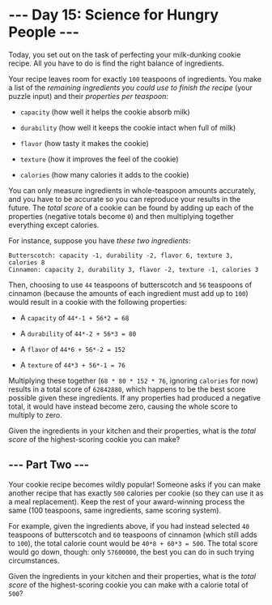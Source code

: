 # --- Day 15: Science for Hungry People ---

Today, you set out on the task of perfecting your milk-dunking cookie recipe.  All you have to do is find the right balance of ingredients.

Your recipe leaves room for exactly `100` teaspoons of ingredients.  You make a list of the *remaining ingredients you could use to finish the recipe* (your puzzle input) and their *properties per teaspoon*:


 - `capacity` (how well it helps the cookie absorb milk)

 - `durability` (how well it keeps the cookie intact when full of milk)

 - `flavor` (how tasty it makes the cookie)

 - `texture` (how it improves the feel of the cookie)

 - `calories` (how many calories it adds to the cookie)


You can only measure ingredients in whole-teaspoon amounts accurately, and you have to be accurate so you can reproduce your results in the future.  The *total score* of a cookie can be found by adding up each of the properties (negative totals become `0`) and then multiplying together everything except calories.

For instance, suppose you have *these two ingredients*:

```
Butterscotch: capacity -1, durability -2, flavor 6, texture 3, calories 8
Cinnamon: capacity 2, durability 3, flavor -2, texture -1, calories 3

```

Then, choosing to use `44` teaspoons of butterscotch and `56` teaspoons of cinnamon (because the amounts of each ingredient must add up to `100`) would result in a cookie with the following properties:


 - A `capacity` of `44*-1 + 56*2 = 68`

 - A `durability` of `44*-2 + 56*3 = 80`

 - A `flavor` of `44*6 + 56*-2 = 152`

 - A `texture` of `44*3 + 56*-1 = 76`


Multiplying these together (`68 * 80 * 152 * 76`, ignoring `calories` for now) results in a total score of  `62842880`, which happens to be the best score possible given these ingredients.  If any properties had produced a negative total, it would have instead become zero, causing the whole score to multiply to zero.

Given the ingredients in your kitchen and their properties, what is the *total score* of the highest-scoring cookie you can make?

## --- Part Two ---

Your cookie recipe becomes wildly popular!  Someone asks if you can make another recipe that has exactly `500` calories per cookie (so they can use it as a meal replacement).  Keep the rest of your award-winning process the same (100 teaspoons, same ingredients, same scoring system).

For example, given the ingredients above, if you had instead selected `40` teaspoons of butterscotch and `60` teaspoons of cinnamon (which still adds to `100`), the total calorie count would be `40*8 + 60*3 = 500`.  The total score would go down, though: only `57600000`, the best you can do in such trying circumstances.

Given the ingredients in your kitchen and their properties, what is the *total score* of the highest-scoring cookie you can make with a calorie total of `500`?


